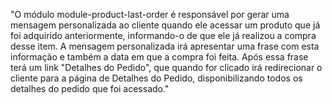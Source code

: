 "O módulo module-product-last-order é responsável por gerar uma mensagem personalizada ao cliente quando ele acessar um produto que já foi adquirido anteriormente, informando-o de que ele já realizou a compra desse item. A mensagem personalizada irá apresentar uma frase com esta informação e também a data em que a compra foi feita. Após essa frase terá um link "Detalhes do Pedido", que quando for clicado irá redirecionar o cliente para a página de Detalhes do Pedido, disponibilizando todos os detalhes do pedido que foi acessado." 
